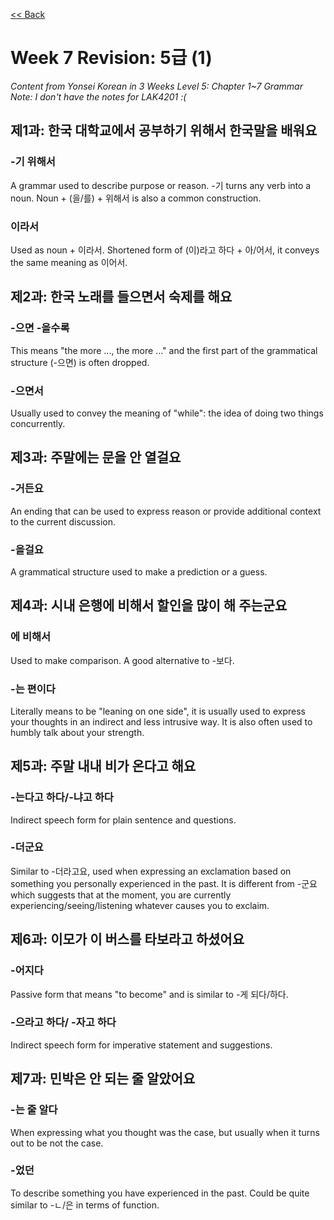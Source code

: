 [<< Back](index.md)

# Week 7 Revision: 5급 (1)
*Content from Yonsei Korean in 3 Weeks Level 5: Chapter 1~7 Grammar*  
*Note: I don't have the notes for LAK4201 :(*

## 제1과: 한국 대학교에서 공부하기 위해서 한국말을 배워요
### -기 위해서
A grammar used to describe purpose or reason. -기 turns any verb into a noun. Noun + (을/를) + 위해서 is also a common construction.

### 이라서
Used as noun + 이라서. Shortened form of (이)라고 하다 + 아/어서, it conveys the same meaning as 이어서.

## 제2과: 한국 노래를 들으면서 숙제를 해요
### -으면 -을수록
This means "the more ..., the more ..." and the first part of the grammatical structure (-으면) is often dropped.

### -으면서
Usually used to convey the meaning of "while": the idea of doing two things concurrently.

## 제3과: 주말에는 문을 안 열걸요
### -거든요
An ending that can be used to express reason or provide additional context to the current discussion.

### -을걸요
A grammatical structure used to make a prediction or a guess.

## 제4과: 시내 은행에 비해서 할인을 많이 해 주는군요
### 에 비해서
Used to make comparison. A good alternative to -보다.

### -는 편이다
Literally means to be "leaning on one side", it is usually used to express your thoughts in an indirect and less intrusive way. It is also often used to humbly talk about your strength.

## 제5과: 주말 내내 비가 온다고 해요
### -는다고 하다/-냐고 하다
Indirect speech form for plain sentence and questions.

### -더군요
Similar to -더라고요, used when expressing an exclamation based on something you personally experienced in the past. It is different from -군요 which suggests that at the moment, you are currently experiencing/seeing/listening whatever causes you to exclaim.

## 제6과: 이모가 이 버스를 타보라고 하셨어요
### -어지다
Passive form that means "to become" and is similar to -게 되다/하다.

### -으라고 하다/ -자고 하다
Indirect speech form for imperative statement and suggestions.

## 제7과: 민박은 안 되는 줄 알았어요
### -는 줄 알다
When expressing what you thought was the case, but usually when it turns out to be not the case.

### -었던
To describe something you have experienced in the past. Could be quite similar to -ㄴ/은 in terms of function.
